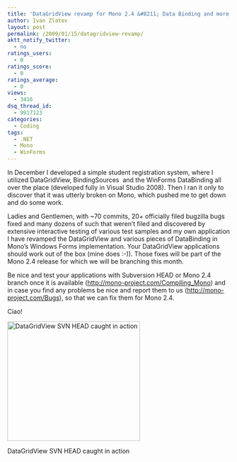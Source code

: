 ```yaml
---
title: 'DataGridView revamp for Mono 2.4 &#8211; Data Binding and more'
author: Ivan Zlatev
layout: post
permalink: /2009/01/15/datagridview-revamp/
aktt_notify_twitter:
  - no
ratings_users:
  - 0
ratings_score:
  - 0
ratings_average:
  - 0
views:
  - 3416
dsq_thread_id:
  - 9917123
categories:
  - Coding
tags:
  - .NET
  - Mono
  - WinForms
---
```

In December I developed a simple student registration system, where I utilized DataGridView, BindingSources  and the WinForms DataBinding all over the place (developed fully in Visual Studio 2008). Then I ran it only to discover that it was utterly broken on Mono, which pushed me to get down and do some work.

Ladies and Gentlemen, with ~70 commits, 20+ officially filed bugzilla bugs fixed and many dozens of such that weren&#8217;t filed and discovered by extensive interactive testing of various test samples and my own application I have revamped the DataGridView and various pieces of DataBinding in Mono&#8217;s Windows Forms implementation. Your DataGridView applications should work out of the box (mine does :-)). Those fixes will be part of the Mono 2.4 release for which we will be branching this month.

Be nice and test your applications with Subversion HEAD or Mono 2.4 branch once it is available (<http://mono-project.com/Compiling_Mono>) and in case you find any problems be nice and report them to us (<http://mono-project.com/Bugs>), so that we can fix them for Mono 2.4.

Ciao!

<div id="attachment_269" style="width: 310px" class="wp-caption aligncenter">
  <a href="http://ivanz.com/wp-content/uploads/2009/01/screenshot-student-administration-system.png"><img class="size-medium wp-image-269" title="screenshot-student-administration-system" src="http://ivanz.com/wp-content/uploads/2009/01/screenshot-student-administration-system-300x270.png" alt="DataGridView SVN HEAD caught in action" width="300" height="270" /></a>
  
  <p class="wp-caption-text">
    DataGridView SVN HEAD caught in action
  </p>
</div>
